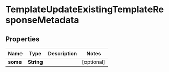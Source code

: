 

# TemplateUpdateExistingTemplateResponseMetadata


## Properties

| Name | Type | Description | Notes |
|------------ | ------------- | ------------- | -------------|
|**some** | **String** |  |  [optional] |



